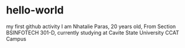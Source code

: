 # hello-world
my first github activity
I am Nhatalie Paras, 20 years old, From Section BSINFOTECH 301-D, currently studying at Cavite State University CCAT Campus
